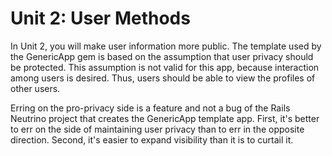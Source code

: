 # Unit 2: User Methods

In Unit 2, you will make user information more public.  The template used by the GenericApp gem is based on the assumption that user privacy should be protected.  This assumption is not valid for this app, because interaction among users is desired.  Thus, users should be able to view the profiles of other users.

Erring on the pro-privacy side is a feature and not a bug of the Rails Neutrino project that creates the GenericApp template app.  First, it's better to err on the side of maintaining user privacy than to err in the opposite direction.  Second, it's easier to expand visibility than it is to curtail it.
